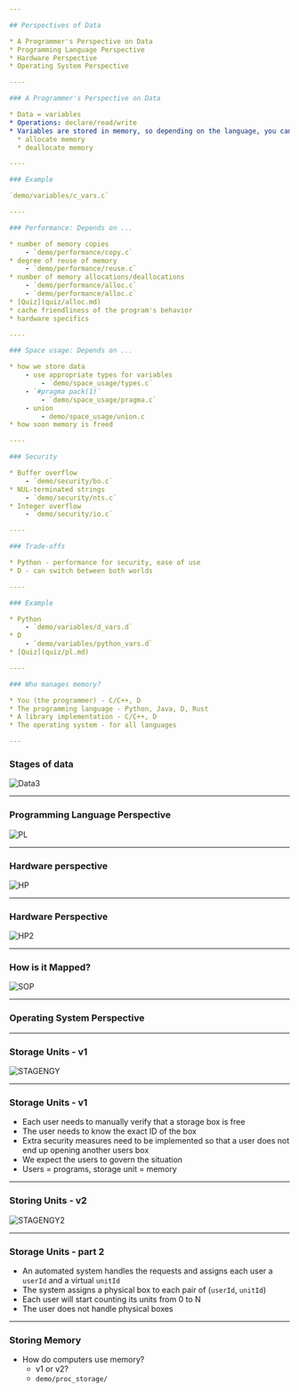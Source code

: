 ```yaml
---

## Perspectives of Data

* A Programmer's Perspective on Data
* Programming Language Perspective
* Hardware Perspective
* Operating System Perspective

----

### A Programmer's Perspective on Data

* Data = variables
* Operations: declare/read/write
* Variables are stored in memory, so depending on the language, you can also:
  * allocate memory
  * deallocate memory

----

### Example

`demo/variables/c_vars.c`

----

### Performance: Depends on ...

* number of memory copies
    - `demo/performance/copy.c`
* degree of reuse of memory
    - `demo/performance/reuse.c`
* number of memory allocations/deallocations
    - `demo/performance/alloc.c`
    - `demo/performance/alloc.c`
* [Quiz](quiz/alloc.md)
* cache friendliness of the program's behavior
* hardware specifics

----

### Space usage: Depends on ...

* how we store data
    - use appropriate types for variables
        - `demo/space_usage/types.c`
    - `#pragma pack(1)`
        - `demo/space_usage/pragma.c`
    - union
        - demo/space_usage/union.c
* how soon memory is freed

----

### Security

* Buffer overflow
    - `demo/security/bo.c`
* NUL-terminated strings
    - `demo/security/nts.c`
* Integer overflow
    - `demo/security/io.c`

----

### Trade-offs

* Python - performance for security, ease of use
* D - can switch between both worlds

----

### Example

* Python
    - `demo/variables/d_vars.d`
* D
    - `demo/variables/python_vars.d`
* [Quiz](quiz/pl.md)

----

### Who manages memory?

* You (the programmer) - C/C++, D
* The programming language - Python, Java, D, Rust
* A library implementation - C/C++, D
* The operating system - for all languages

---
```


### Stages of data

![Data3](perspectives/media/lvl-data.svg)

---

### Programming Language Perspective

![PL](perspectives/media/PL.svg)

---

### Hardware perspective

![HP](perspectives/media/HP.svg)

----

### Hardware Perspective

![HP2](perspectives/media/HP2.svg)

----

### How is it Mapped?

![SOP](perspectives/media/SOP.svg)

---

### Operating System Perspective

----

### Storage Units - v1

![STAGENGY](perspectives/media/storing-agency.svg)

----

### Storage Units - v1

* Each user needs to manually verify that a storage box is free
* The user needs to know the exact ID of the box
* Extra security measures need to be implemented so that a user
does not end up opening another users box
* We expect the users to govern the situation
* Users = programs, storage unit = memory

----

### Storing Units - v2

![STAGENGY2](perspectives/media/unit-interface.svg)

----

### Storage Units - part 2

* An automated system handles the requests and assigns each user a `userId` and a virtual `unitId`
* The system assigns a physical box to each pair of (`userId`, `unitId`)
* Each user will start counting its units from 0 to N
* The user does not handle physical boxes

----

### Storing Memory

* How do computers use memory?
  - v1 or v2?
  - `demo/proc_storage/`
